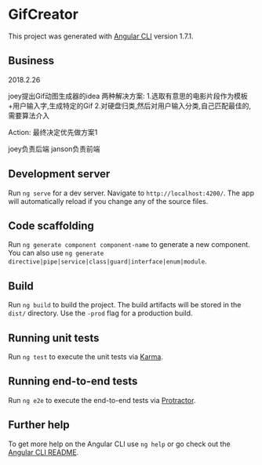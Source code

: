 # GifCreator

This project was generated with [Angular CLI](https://github.com/angular/angular-cli) version 1.7.1.

## Business 
2018.2.26

joey提出Gif动图生成器的idea
两种解决方案:
1.选取有意思的电影片段作为模板+用户输入字,生成特定的Gif
2.对硬盘归类,然后对用户输入分类,自己匹配最佳的,需要算法介入

Action:
最终决定优先做方案1

joey负责后端
janson负责前端


## Development server

Run `ng serve` for a dev server. Navigate to `http://localhost:4200/`. The app will automatically reload if you change any of the source files.

## Code scaffolding

Run `ng generate component component-name` to generate a new component. You can also use `ng generate directive|pipe|service|class|guard|interface|enum|module`.

## Build

Run `ng build` to build the project. The build artifacts will be stored in the `dist/` directory. Use the `-prod` flag for a production build.

## Running unit tests

Run `ng test` to execute the unit tests via [Karma](https://karma-runner.github.io).

## Running end-to-end tests

Run `ng e2e` to execute the end-to-end tests via [Protractor](http://www.protractortest.org/).

## Further help

To get more help on the Angular CLI use `ng help` or go check out the [Angular CLI README](https://github.com/angular/angular-cli/blob/master/README.md).


